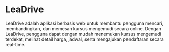 # LeaDrive
LeaDrive adalah aplikasi berbasis web untuk membantu pengguna mencari, membandingkan, dan memesan kursus mengemudi secara online. Dengan LeaDrive, pengguna dapat dengan mudah menemukan kursus mengemudi terdekat, melihat detail harga, jadwal, serta mengajukan pendaftaran secara real-time.
